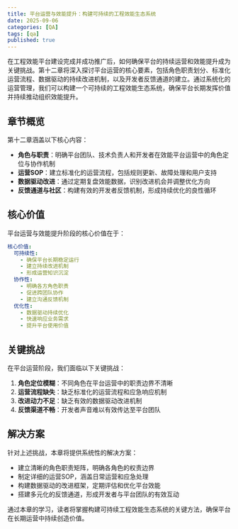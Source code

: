 ```yaml
---
title: 平台运营与效能提升：构建可持续的工程效能生态系统
date: 2025-09-06
categories: [QA]
tags: [qa]
published: true
---
```


在工程效能平台建设完成并成功推广后，如何确保平台的持续运营和效能提升成为关键挑战。第十二章将深入探讨平台运营的核心要素，包括角色职责划分、标准化运营流程、数据驱动的持续改进机制，以及开发者反馈通道的建立。通过系统化的运营管理，我们可以构建一个可持续的工程效能生态系统，确保平台长期发挥价值并持续推动组织效能提升。

## 章节概览

第十二章涵盖以下核心内容：

*   **角色与职责**：明确平台团队、技术负责人和开发者在效能平台运营中的角色定位与协作机制
*   **运营SOP**：建立标准化的运营流程，包括规则更新、故障处理和用户支持
*   **数据驱动改进**：通过定期复盘效能数据，识别改进机会并调整优化方向
*   **反馈通道与社区**：构建有效的开发者反馈机制，形成持续优化的良性循环

## 核心价值

平台运营与效能提升阶段的核心价值在于：

```yaml
核心价值:
  可持续性:
    - 确保平台长期稳定运行
    - 建立持续改进机制
    - 形成运营知识沉淀
  协作性:
    - 明确各方角色职责
    - 促进跨团队协作
    - 建立沟通反馈机制
  优化性:
    - 数据驱动持续优化
    - 快速响应业务需求
    - 提升平台使用价值
```

## 关键挑战

在平台运营阶段，我们面临以下关键挑战：

1. **角色定位模糊**：不同角色在平台运营中的职责边界不清晰
2. **运营流程缺失**：缺乏标准化的运营流程和应急响应机制
3. **改进动力不足**：缺乏有效的数据驱动改进机制
4. **反馈渠道不畅**：开发者声音难以有效传达至平台团队

## 解决方案

针对上述挑战，本章将提供系统性的解决方案：

*   建立清晰的角色职责矩阵，明确各角色的权责边界
*   制定详细的运营SOP，涵盖日常运营和应急处理
*   构建数据驱动的改进框架，定期评估和优化平台效能
*   搭建多元化的反馈通道，形成开发者与平台团队的有效互动

通过本章的学习，读者将掌握构建可持续工程效能生态系统的关键方法，确保平台在长期运营中持续创造价值。